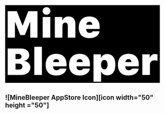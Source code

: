 ![MineBleeper Large Formate Image][header]
---
![MineBleeper AppStore Icon][icon width="50" height ="50"]
---


[header]: /images/MineBleeper_Large_Format.png "MineBleeper is bleepin' all over ya bruh..."
[icon]: /MineBleeper/Assets.xcassets/AppIcon.appiconset/Icon.png "MineBleeper is coming to the AppStore brochacho..."

